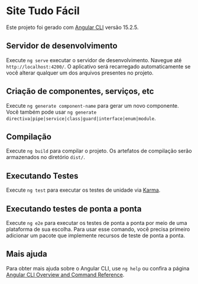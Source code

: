 # Site Tudo Fácil

Este projeto foi gerado com [Angular CLI](https://github.com/angular/angular-cli) versão 15.2.5.

## Servidor de desenvolvimento

Execute `ng serve` executar o servidor de desenvolvimento. Navegue até `http://localhost:4200/`. O aplicativo será recarregado automaticamente se você alterar qualquer um dos arquivos presentes no projeto.

## Criação de componentes, serviços, etc

Execute `ng generate component-name` para gerar um novo componente. Você também pode usar `ng generate directiva|pipe|service|class|guard|interface|enum|module`.

## Compilação

Execute `ng build` para compilar o projeto. Os artefatos de compilação serão armazenados no diretório `dist/`.

## Executando Testes

Execute `ng test` para executar os testes de unidade via [Karma](https://karma-runner.github.io).

## Executando testes de ponta a ponta

Execute `ng e2e` para executar os testes de ponta a ponta por meio de uma plataforma de sua escolha. Para usar esse comando, você precisa primeiro adicionar um pacote que implemente recursos de teste de ponta a ponta.

## Mais ajuda

Para obter mais ajuda sobre o Angular CLI, use `ng help` ou confira a página [Angular CLI Overview and Command Reference](https://angular.io/cli).